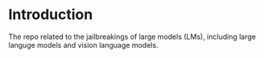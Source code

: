 # Introduction

The repo related to the jailbreakings of large models (LMs), including large languge models and vision language models.
